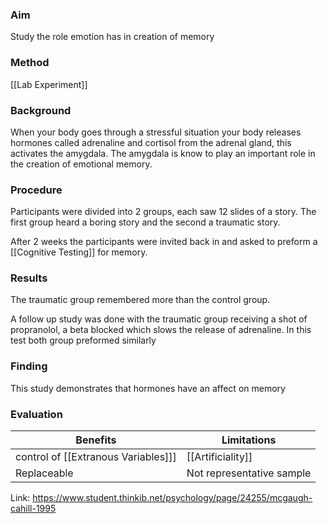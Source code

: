 ### Aim
Study the role emotion has in creation of memory

### Method
[[Lab Experiment]]

### Background 
When your body goes through a stressful situation your body releases hormones called adrenaline and cortisol from the adrenal gland, this activates the amygdala. The amygdala is know to play an important role in the creation of emotional memory.


### Procedure 
Participants were divided into 2 groups, each saw 12 slides of a story. The first group heard a boring story and the second a traumatic story.

After 2 weeks the participants were invited back in and asked to preform a [[Cognitive Testing]] for memory. 

### Results 
The traumatic group remembered more than the control group.

A follow up study was done with the traumatic group receiving a shot of propranolol, a beta blocked which slows the release of adrenaline. In this test both group preformed similarly 

### Finding 
This study demonstrates that hormones have an affect on memory

### Evaluation 
| Benefits | Limitations | 
|--| --|
| control of [[Extranous Variables]]] | [[Artificiality]]  | 
| Replaceable | Not representative sample | 

Link: https://www.student.thinkib.net/psychology/page/24255/mcgaugh-cahill-1995